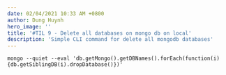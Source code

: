 ```yaml
---
date: 02/04/2021 10:33 AM +0800
author: Dung Huynh
hero_image: ''
title: '#TIL 9 - Delete all databases on mongo db on local'
description: 'Simple CLI command for delete all mongodb databases'
---
```


    mongo --quiet --eval 'db.getMongo().getDBNames().forEach(function(i){db.getSiblingDB(i).dropDatabase()})'

